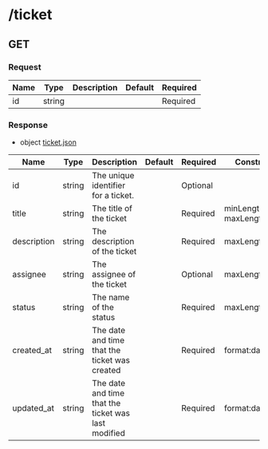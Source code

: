 # /ticket

## GET

### Request
        
| Name  | Type  | Description | Default | Required | 
|-------|-------|-------------|---------|----------|          
| id | string |  |  |  Required 

### Response

* object [ticket.json](../schema/ticket.json)

| Name  | Type  | Description | Default | Required | Constrain |
|-------|-------|-------------|---------|----------|-----------| 
| id | string | The unique identifier for a ticket. |   |  Optional  |  |
| title | string | The title of the ticket |   |  Required  | minLength:3, maxLength:255 |
| description | string | The description of the ticket |   |  Required  | maxLength:255 |
| assignee | string | The assignee of the ticket |   |  Optional  | maxLength:255 |
| status | string | The name of the status |   |  Required  | maxLength:255 |
| created_at | string | The date and time that the ticket was created |   |  Required  | format:datetime |
| updated_at | string | The date and time that the ticket was last modified |   |  Required  | format:datetime |

